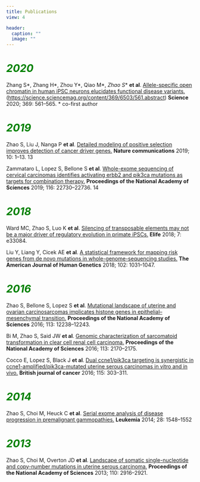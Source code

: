 ```yaml
---
title: Publications
view: 4

header:
  caption: ""
  image: ""
---
```


# <span style="color:green"> *2020* </span>

Zhang S\*, Zhang H\*, Zhou Y\*, Qiao M\*, *Zhao S*\* **et al**. [Allele-specific open chromatin in human iPSC neurons elucidates functional disease variants.]()(https://science.sciencemag.org/content/369/6503/561.abstract) **Science** 2020; 369: 561–565. \* co-first author

# <span style="color:green"> *2019* </span>

Zhao S, Liu J, Nanga P **et al**. [Detailed modeling of positive selection improves detection of cancer driver genes.](https://www.nature.com/articles/s41467-019-11284-9) **Nature communications** 2019; 10: 1–13.
13 

Zammataro L, Lopez S, Bellone S **et al**. [Whole-exome sequencing of cervical carcinomas identifies activating erbb2 and pik3ca mutations as targets for combination therapy.](https://www.pnas.org/content/116/45/22730.short) **Proceedings of the National Academy of Sciences** 2019; 116: 22730–22736.
14 

# <span style="color:green"> *2018* </span>

Ward MC, Zhao S, Luo K **et al**. [Silencing of transposable elements may not be a major driver of regulatory evolution in primate iPSCs.](https://elifesciences.org/articles/33084) **Elife** 2018; 7: e33084.

Liu Y, Liang Y, Cicek AE **et al**. [A statistical framework for mapping risk genes from de novo mutations in whole-genome-sequencing studies.](https://www.sciencedirect.com/science/article/pii/S0002929718301125) **The American Journal of Human Genetics** 2018; 102: 1031–1047.

# <span style="color:green"> *2016* </span>

Zhao S, Bellone S, Lopez S **et al**. [Mutational landscape of uterine and ovarian carcinosarcomas implicates histone genes in epithelial–mesenchymal transition.](https://www.pnas.org/content/113/43/12238.short) **Proceedings of the National Academy of Sciences** 2016; 113: 12238–12243.

Bi M, Zhao S, Said JW **et al**. [Genomic characterization of sarcomatoid transformation in clear cell renal cell carcinoma.](https://www.pnas.org/content/113/8/2170.short) **Proceedings of the National Academy of Sciences** 2016; 113: 2170–2175.

Cocco E, Lopez S, Black J **et al**. [Dual ccne1/pik3ca targeting is synergistic in ccne1-amplified/pik3ca-mutated uterine serous carcinomas in vitro and in vivo.](https://www.nature.com/articles/bjc2016198) **British journal of cancer** 2016; 115: 303–311.

# <span style="color:green"> *2014* </span>

Zhao S, Choi M, Heuck C **et al**. [Serial exome analysis of disease progression in premalignant gammopathies.](https://www.nature.com/articles/leu201459) **Leukemia** 2014; 28: 1548–1552

# <span style="color:green"> *2013* </span>

Zhao S, Choi M, Overton JD **et al**. [Landscape of somatic single-nucleotide and copy-number mutations in uterine serous carcinoma.](https://www.pnas.org/content/110/8/2916.short) **Proceedings of the National Academy of Sciences** 2013; 110: 2916–2921.
